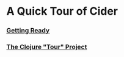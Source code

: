 # A Quick Tour of Cider

### [Getting Ready](Getting_Ready.md)
### [The Clojure "Tour" Project](Tour_Project.md)








